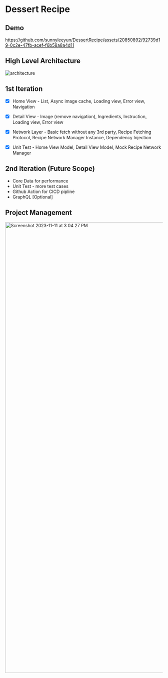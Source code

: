 # Dessert Recipe

## Demo
https://github.com/sunnyleeyun/DessertRecipe/assets/20850892/92739d19-0c2e-47fb-acef-f6b58a8a4d11



## High Level Architecture
![architecture](https://github.com/sunnyleeyun/DessertRecipe/assets/20850892/0feb3d29-7ca2-4593-bce7-5291bbd5d831)



## 1st Iteration
- [x] Home View - List, Async image cache, Loading view, Error view, Navigation
- [x] Detail View - Image (remove navigation), Ingredients, Instruction, Loading view, Error view
- [x] Network Layer - Basic fetch without any 3rd party, Recipe Fetching Protocol, Recipe Network Manager Instance, Dependency Injection
- [x] Unit Test - Home View Model, Detail View Model, Mock Recipe Network Manager


## 2nd Iteration (Future Scope)
- Core Data for performance
- Unit Test - more test cases
- Github Action for CICD pipline
- GraphQL [Optional]

## Project Management
<img width="1435" alt="Screenshot 2023-11-11 at 3 04 27 PM" src="https://github.com/sunnyleeyun/DessertRecipe/assets/20850892/ee90692c-14f6-47ee-a535-f93cbbc1e170">

